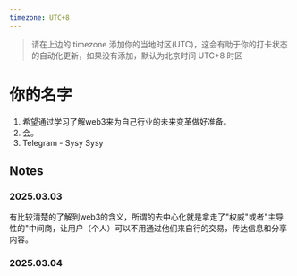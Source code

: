 ```yaml
---
timezone: UTC+8
---
```


> 请在上边的 timezone 添加你的当地时区(UTC)，这会有助于你的打卡状态的自动化更新，如果没有添加，默认为北京时间 UTC+8 时区


# 你的名字

1. 希望通过学习了解web3来为自己行业的未来变革做好准备。
2. 会。
3. Telegram - Sysy Sysy 

## Notes

<!-- Content_START -->

### 2025.03.03

有比较清楚的了解到web3的含义，所谓的去中心化就是拿走了"权威"或者"主导性的"中间商，让用户（个人）可以不用通过他们来自行的交易，传达信息和分享内容。


### 2025.03.04


<!-- Content_END -->
